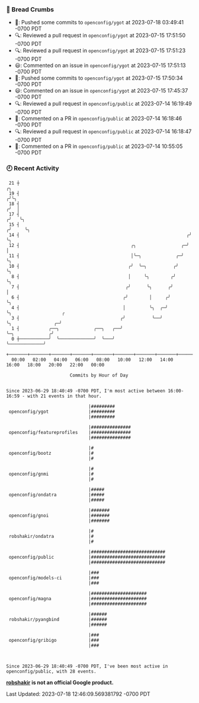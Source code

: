 ### 🍞 Bread Crumbs

 * 🚢: Pushed some commits to `openconfig/ygot` at 2023-07-18 03:49:41 -0700 PDT
 * 🔍: Reviewed a pull request in  `openconfig/ygot` at 2023-07-15 17:51:50 -0700 PDT
 * 🔍: Reviewed a pull request in  `openconfig/ygot` at 2023-07-15 17:51:23 -0700 PDT
 * 😃: Commented on an issue in `openconfig/ygot` at 2023-07-15 17:51:13 -0700 PDT
 * 🚢: Pushed some commits to `openconfig/ygot` at 2023-07-15 17:50:34 -0700 PDT
 * 😃: Commented on an issue in `openconfig/ygot` at 2023-07-15 17:45:37 -0700 PDT
 * 🔍: Reviewed a pull request in  `openconfig/public` at 2023-07-14 16:19:49 -0700 PDT
 * 💬: Commented on a PR in  `openconfig/public` at 2023-07-14 16:18:46 -0700 PDT
 * 🔍: Reviewed a pull request in  `openconfig/public` at 2023-07-14 16:18:47 -0700 PDT
 * 💬: Commented on a PR in  `openconfig/public` at 2023-07-14 10:55:05 -0700 PDT

### 🕘 Recent Activity
```
 21 ┼                                                                    ╭╮
 19 ┤                                                                   ╭╯╰╮
 18 ┤                                                                  ╭╯  │
 17 ┤                                                                 ╭╯   ╰╮
 15 ┤                                                                ╭╯     ╰╮
 14 ┤                                                               ╭╯       ╰╮
 12 ┤                                          ╭╮                 ╭─╯         │
 11 ┤                                          │╰─╮             ╭─╯           ╰╮
 10 ┤                                         ╭╯  ╰─╮          ╭╯              ╰╮
  8 ┤                                         │     ╰╮        ╭╯                ╰╮
  7 ┤                                        ╭╯      ╰╮      ╭╯                  │
  6 ┤                                       ╭╯        │     ╭╯                   ╰╮
  4 ┤                                       │         ╰╮  ╭─╯                     ╰╮                   ╭
  3 ┤                                      ╭╯          ╰──╯                        ╰╮                ╭─╯
  1 ┤           ╭──╮             ╭──╮   ╭──╯                                        ╰─╮             ╭╯
  0 ┼───────────╯  ╰─────────────╯  ╰───╯                                             ╰─────────────╯
    +───────+───────+───────+───────+───────+───────+───────+───────+───────+───────+───────+───────+────
  00:00   02:00   04:00   06:00   08:00   10:00   12:00   14:00   16:00   18:00   20:00   22:00   00:00   

						Commits by Hour of Day


Since 2023-06-29 18:40:49 -0700 PDT, I'm most active between 16:00-16:59 - with 21 events in that hour.

```



```
                               |#########
 openconfig/ygot               |#########
                               |#########

                               |###############
 openconfig/featureprofiles    |###############
                               |###############

                               |#
 openconfig/bootz              |#
                               |#

                               |#
 openconfig/gnmi               |#
                               |#

                               |#####
 openconfig/ondatra            |#####
                               |#####

                               |#######
 openconfig/gnoi               |#######
                               |#######

                               |#
 robshakir/ondatra             |#
                               |#

                               |############################
 openconfig/public             |############################
                               |############################

                               |###
 openconfig/models-ci          |###
                               |###

                               |#####################
 openconfig/magna              |#####################
                               |#####################

                               |######
 robshakir/pyangbind           |######
                               |######

                               |###
 openconfig/gribigo            |###
                               |###



Since 2023-06-29 18:40:49 -0700 PDT, I've been most active in openconfig/public, with 28 events.

```
**[robshakir](mailto:robjs@google.com) is not an official Google product.**  


Last Updated: 2023-07-18 12:46:09.569381792 -0700 PDT
